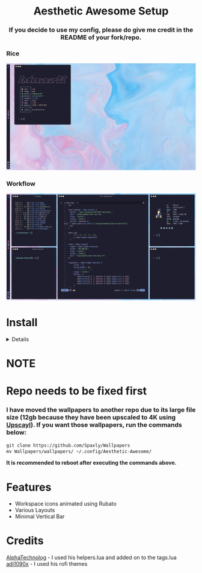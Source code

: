 <h1 align="center">Aesthetic Awesome Setup</h1>

<h3 align="center">If you decide to use my config, please do give me credit in the README of your fork/repo.</center>

### Rice
<img src="./assets/AwesomeFloatingWindow.png"></img>
<br>
### Workflow
<img src="./assets/Workflow.png"></img>

# Install
<details>
  </br>

### You need to install a AUR manager of some sort (yay, paru, etc)
# Dependencies
```yay -Syu $(cat pkglist)```


# Install
```cd Aesthetic-Awesome && cp -rf config/ ~/.config/ && mv ~/.config/nvim ~/.config/ && sudo systemctl enable --now sddm```

In order to use the SDDM theme, you will have to edit the SDDM config file as shown below.
```
### FOR ARCH LINUX
sudo nvim /usr/lib/sddm/sddm.conf.d/default.conf
###
```
Set 
```
[THEME]
Current=
```

to 
```
[THEME]
Current=multicolor-sddm-theme
```
</details>

# **NOTE**
# Repo needs to be fixed first
### I have moved the wallpapers to another repo due to its large file size (12gb because they have been upscaled to 4K using <a href="https://github.com/upscayl/upscayl">Upscayl</a>). If you want those wallpapers, run the commands below:
```
git clone https://github.com/Spaxly/Wallpapers
mv Wallpapers/wallpapers/ ~/.config/Aesthetic-Awesome/
```

**It is recommended to reboot after executing the commands above.**

# Features
- Workspace icons animated using Rubato
- Various Layouts
- Minimal Vertical Bar

# Credits

<a href="https://github.com/AlphaTechnolog">AlphaTechnolog</a> - I used his helpers.lua and added on to the tags.lua 
<br>
<a href="https://github.com/adi1090x">adi1090x</a> - I used his rofi themes
